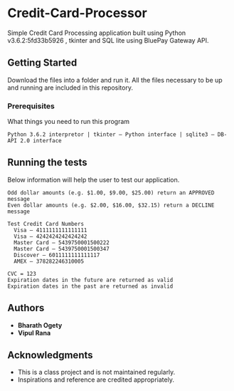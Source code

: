 # Credit-Card-Processor
Simple Credit Card Processing application built using Python v3.6.2:5fd33b5926 , tkinter and SQL lite using BluePay Gateway API.


## Getting Started

Download the files into a folder and run it. All the files necessary to be up and running are included in this repository. 


### Prerequisites

What things you need to run this program

```
Python 3.6.2 interpretor | tkinter — Python interface | sqlite3 — DB-API 2.0 interface
```



## Running the tests


Below information will help the user to test our application.

```
Odd dollar amounts (e.g. $1.00, $9.00, $25.00) return an APPROVED message
Even dollar amounts (e.g. $2.00, $16.00, $32.15) return a DECLINE message
```

```
Test Credit Card Numbers
  Visa – 4111111111111111
  Visa – 4242424242424242
  Master Card – 5439750001500222
  Master Card – 5439750001500347
  Discover – 6011111111111117
  AMEX – 378282246310005
```

```
CVC = 123
Expiration dates in the future are returned as valid
Expiration dates in the past are returned as invalid
```


## Authors

* **Bharath Ogety** 
* **Vipul Rana** 

## Acknowledgments

* This is a class project and is not maintained regularly.
* Inspirations and reference are credited appropriately.
